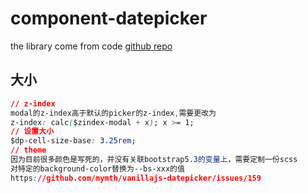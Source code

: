 # component-datepicker

the library come from code [github repo](https://github.com/mymth/vanillajs-datepicker)

## 大小
```css
// z-index 
modal的z-index高于默认的picker的z-index,需要更改为
z-index: calc($zindex-modal + x); x >= 1;
// 设置大小
$dp-cell-size-base: 3.25rem; 
// theme 
因为目前很多颜色是写死的，并没有关联bootstrap5.3的变量上，需要定制一份scss 
对特定的background-color替换为--bs-xxx的值
https://github.com/mymth/vanillajs-datepicker/issues/159
```

